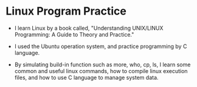 # Linux Program Practice

* I learn Linux by a book called, "Understanding UNIX/LINUX Programming: A Guide to Theory and Practice."  

* I used the Ubuntu operation system, and practice programming by C language.

* By simulating build-in function such as more, who, cp, ls, I learn some common and useful linux commands, how to compile linux execution files, and how to use C language to manage system data.  
